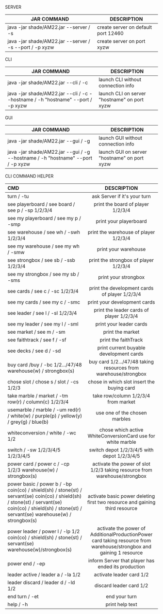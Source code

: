 SERVER

| JAR COMMAND | DESCRIPTION 
| ------- | --- 
| java -jar shade/AM22.jar  --server / -s | create server on default port 12460
| java -jar shade/AM22.jar  --server / -s  --port / -p  xyzw | create server on port xyzw


CLI

| JAR COMMAND | DESCRIPTION
| ------- | --- 
| java -jar shade/AM22.jar  --cli / -c | launch CLI without connection info
| java -jar shade/AM22.jar  --cli / -c  --hostname / -h  "hostname"  --port / -p  xyzw | launch CLI on server "hostname" on port xyzw


GUI

| JAR COMMAND       | DESCRIPTION   
| ------- | --- 
| java -jar shade/AM22.jar  --gui / -g | launch GUI without connection info
| java -jar shade/AM22.jar  --gui / -g  --hostname / -h  "hostname"  --port / -p  xyzw | launch GUI on server "hostname" on port xyzw

CLI COMMAND HELPER

| CMD       | DESCRIPTION     
| :------------- | :----------: 
| turn / -tu | ask Server if it's your turn   
| see playerboard / see board / see p / -sp  1/2/3/4| print the board of player 1/2/3/4
| see my playerboard / see my p / -smp| print your playerboard
| see warehouse / see wh / -swh  1/2/3/4| print the warehouse of player 1/2/3/4
| see my warehouse / see my wh / -smw| print your warehouse
| see strongbox / see sb / -ssb  1/2/3/4| print the strongbox of player 1/2/3/4
| see my strongbox / see my sb / -sms| print your strongbox
| see cards / see c / -sc  1/2/3/4| print the development cards of player 1/2/3/4
| see my cards / see my c / -smc| print your development cards
| see leader / see l / -sl  1/2/3/4| print the leader cards of player 1/2/3/4
| see my leader / see my l / -sml| print your leader cards
| see market / see m / -sm| print the market
| see faithtrack / see f / -sf| print the faithTrack
| see decks / see d  / -sd| print current buyable development cards
| buy card /buy / -bc  1/2.../47/48  warehouse(w) / strongbox(s)| buy card 1/2.../47/48 taking resources from warehouse/strongbox
| chose slot / chose s / slot / -cs  1/2/3| chose in which slot insert the buying card
| take marble / market / -tm  row(r) / column(c)  1/2/3/4| take row/column 1/2/3/4 from market
| usemarble / marble / -um  red(r) / white(w) / purple(p) / yellow(y) / grey(g) / blue(b)| use one of the chosen marbles
| whiteconversion / white / -wc  1/2| chose which active WhiteConversionCard use for white marble
| switch / -sw  1/2/3/4/5  1/2/3/4/5| switch depot 1/2/3/4/5 with depot 1/2/3/4/5
| power card / power c / -cp  1/2/3  warehouse(w) / strongbox(s)| activate the power of slot 1/2/3 taking resource from warehouse/strongbox
| power basic / power b / -bp  coin(co) / shield(sh) / stone(st) / servant(se)   coin(co) / shield(sh) / stone(st) / servant(se)   coin(co) / shield(sh) / stone(st) / servant(se)  warehouse(w) / strongbox(s)| activate basic power  deleting first two resource and gaining third resource
| power leader / power l / -lp  1/2  coin(co) / shield(sh) / stone(st) / servant(se)  warehouse(w)/strongbox(s)| activate the power of AdditionalProductionPower card taking resource from warehouse/strongbox and gaining 1 resource
| power end / -ep| inform Server that player has ended its production
| leader active / leader a / -la  1/2| activate leader card 1/2
| leader discard / leader d / -ld  1/2| discard leader card 1/2
| end turn / -et| end your turn
| help / -h| print help text
